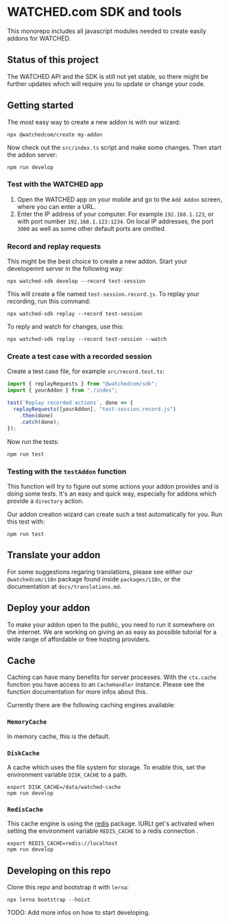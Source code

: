 # WATCHED.com SDK and tools

This monorepo includes all javascript modules needed to create easily addons for WATCHED.

## Status of this project

The WATCHED API and the SDK is still not yet stable, so there might be further updates which will require you to update or change your code.

## Getting started

The most easy way to create a new addon is with our wizard:

```shell
npx @watchedcom/create my-addon
```

Now check out the `src/index.ts` script and make some changes. Then start the addon server:

```shell
npm run develop
```

### Test with the WATCHED app

1. Open the WATCHED app on your mobile and go to the `Add Addon` screen, where you can enter a URL.
2. Enter the IP address of your computer. For example `192.168.1.123`, or with port number `192.168.1.123:1234`. On local IP addresses, the port `3000` as well as some other default ports are omitted.

### Record and replay requests

This might be the best choice to create a new addon. Start your developemnt server in the following way:

```shell
npx watched-sdk develop --record test-session
```

This will create a file named `test-session.record.js`. To replay your recording, run this command:

```shell
npx watched-sdk replay --record test-session
```

To reply and watch for changes, use this:

```shell
npx watched-sdk replay --record test-session --watch
```

### Create a test case with a recorded session

Create a test case file, for example `src/record.test.ts`:

```javascript
import { replayRequests } from "@watchedcom/sdk";
import { yourAddon } from "./index";

test(`Replay recorded actions`, done => {
  replayRequests([yourAddon], "test-session.record.js")
    .then(done)
    .catch(done);
});
```

Now run the tests:

```shell
npm run test
```

### Testing with the `testAddon` function

This function will try to figure out some actions your addon provides and is doing some tests. It's an easy and quick way, especially for addons which provide a `directory` action.

Our addon creation wizard can create such a test automatically for you. Run this test with:

```shell
npm run test
```

## Translate your addon

For some suggestions regaring translations, please see either our `@watchedcom/i18n` package found inside `packages/i18n`, or the documentation at `docs/translations.md`.

## Deploy your addon

To make your addon open to the public, you need to run it somewhere on the internet. We are working on giving an as easy as possible tutorial for a wide range of affordable or free hosting providers.

## Cache

Caching can have many benefits for server processes. With the `ctx.cache` function you have access to an `CacheHandler` instance. Please see the function documentation for more infos about this.

Currently there are the following caching engines available:

### `MemoryCache`

In memory cache, this is the default.

### `DiskCache`

A cache which uses the file system for storage. To enable this, set the environment variable `DISK_CACHE` to a path.

```shell
export DISK_CACHE=/data/watched-cache
npm run develop
```

### `RedisCache`

This cache engine is using the [redis](https://www.npmjs.com/package/redis) package. IURLt get's activated when setting the environment variable `REDIS_CACHE` to a redis connection .

```shell
export REDIS_CACHE=redis://localhost
npm run develop
```

## Developing on this repo

Clone this repo and bootstrap it with `lerna`:

```shell
npx lerna bootstrap --hoist
```

TODO: Add more infos on how to start developing.
